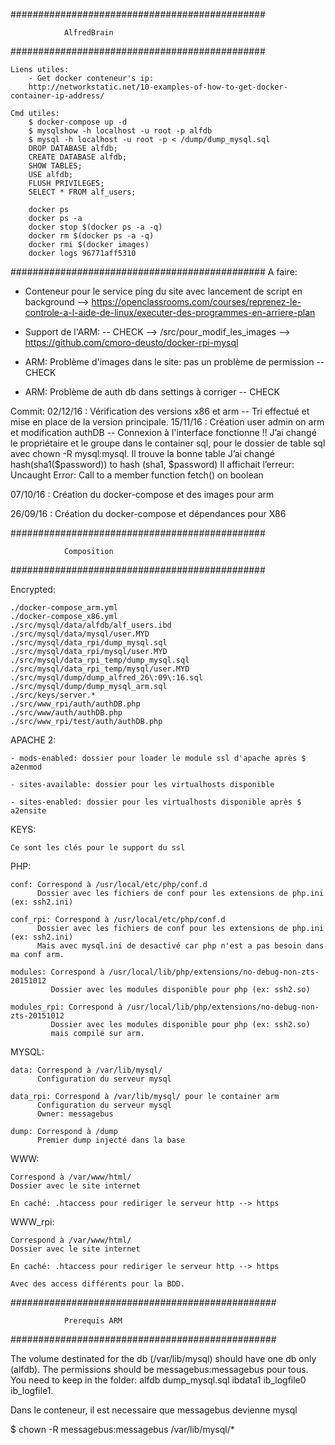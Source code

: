 ##############################################

				AlfredBrain

##############################################

	Liens utiles:
		- Get docker conteneur's ip: 
		http://networkstatic.net/10-examples-of-how-to-get-docker-container-ip-address/

	Cmd utiles:
		$ docker-compose up -d
		$ mysqlshow -h localhost -u root -p alfdb
		$ mysql -h localhost -u root -p < /dump/dump_mysql.sql
		DROP DATABASE alfdb;
		CREATE DATABASE alfdb;
		SHOW TABLES;
		USE alfdb;
		FLUSH PRIVILEGES;
		SELECT * FROM alf_users;

		docker ps
		docker ps -a
		docker stop $(docker ps -a -q)
		docker rm $(docker ps -a -q)
		docker rmi $(docker images)
		docker logs 96771aff5310

##############################################
A faire:

- Conteneur pour le service ping du site avec lancement de script en background
	--> https://openclassrooms.com/courses/reprenez-le-controle-a-l-aide-de-linux/executer-des-programmes-en-arriere-plan

- Support de l'ARM: -- CHECK
	--> /src/pour_modif_les_images
	--> https://github.com/cmoro-deusto/docker-rpi-mysql

- ARM: Problème d'images dans le site: pas un problème de permission -- CHECK
- ARM: Problème de auth db dans settings à corriger -- CHECK




Commit: 
02/12/16 : Vérification des versions x86 et arm -- Tri effectué et mise en place de la version principale.
15/11/16 : Création user admin on arm et modification authDB -- Connexion à l'interface fonctionne !!
	   J’ai changé le propriétaire et le groupe dans le container sql, pour le dossier de table sql avec chown -R mysql:mysql. Il trouve la bonne table
	   J’ai changé hash(sha1($password)) to hash (sha1, $password) Il affichait l’erreur: Uncaught Error: Call to a member function fetch() on boolean   

07/10/16 : Création du docker-compose et des images pour arm

26/09/16 : Création du docker-compose et dépendances pour X86

##############################################

				Composition

##############################################

Encrypted:

<pre><code>./docker-compose_arm.yml
./docker-compose_x86.yml
./src/mysql/data/alfdb/alf_users.ibd
./src/mysql/data/mysql/user.MYD
./src/mysql/data_rpi/dump_mysql.sql
./src/mysql/data_rpi/mysql/user.MYD
./src/mysql/data_rpi_temp/dump_mysql.sql
./src/mysql/data_rpi_temp/mysql/user.MYD
./src/mysql/dump/dump_alfred_26\:09\:16.sql
./src/mysql/dump/dump_mysql_arm.sql 
./src/keys/server.*
./src/www_rpi/auth/authDB.php 
./src/www/auth/authDB.php
./src/www_rpi/test/auth/authDB.php
</pre></code>

APACHE 2:
	
	- mods-enabled: dossier pour loader le module ssl d'apache après $ a2enmod

	- sites-available: dossier pour les virtualhosts disponible

	- sites-enabled: dossier pour les virtualhosts disponible après $ a2ensite

KEYS:
	
	Ce sont les clés pour le support du ssl


PHP:

	conf: Correspond à /usr/local/etc/php/conf.d
		  Dossier avec les fichiers de conf pour les extensions de php.ini (ex: ssh2.ini)

	conf_rpi: Correspond à /usr/local/etc/php/conf.d
		  Dossier avec les fichiers de conf pour les extensions de php.ini (ex: ssh2.ini)
		  Mais avec mysql.ini de desactivé car php n'est a pas besoin dans ma conf arm.

	modules: Correspond à /usr/local/lib/php/extensions/no-debug-non-zts-20151012
			 Dossier avec les modules disponible pour php (ex: ssh2.so)

	modules_rpi: Correspond à /usr/local/lib/php/extensions/no-debug-non-zts-20151012
			 Dossier avec les modules disponible pour php (ex: ssh2.so)
			 mais compilé sur arm.

MYSQL:

	data: Correspond à /var/lib/mysql/
		  Configuration du serveur mysql

	data_rpi: Correspond à /var/lib/mysql/ pour le container arm
		  Configuration du serveur mysql
		  Owner: messagebus

	dump: Correspond à /dump
		  Premier dump injecté dans la base

WWW:

	Correspond à /var/www/html/
	Dossier avec le site internet

	En caché: .htaccess pour rediriger le serveur http --> https

WWW_rpi:

	Correspond à /var/www/html/
	Dossier avec le site internet

	En caché: .htaccess pour rediriger le serveur http --> https

	Avec des access différents pour la BDD.

################################################

				Prerequis ARM

################################################

The volume destinated for the db (/var/lib/mysql) should have one db only (alfdb). The permissions should be messagebus:messagebus pour tous.
You need to keep in the folder: alfdb  dump_mysql.sql  ibdata1  ib_logfile0  ib_logfile1.

Dans le conteneur, il est necessaire que messagebus devienne mysql

$ chown -R messagebus:messagebus /var/lib/mysql/*
